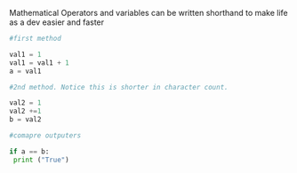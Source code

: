 Mathematical Operators and variables can be written shorthand to make life as a dev easier and faster

```Python
#first method

val1 = 1
val1 = val1 + 1
a = val1

#2nd method. Notice this is shorter in character count.

val2 = 1
val2 +=1
b = val2

#comapre outputers

if a == b:
 print ("True")

```